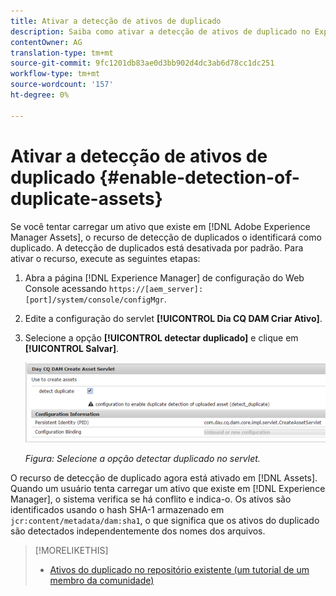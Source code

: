 ```yaml
---
title: Ativar a detecção de ativos de duplicado
description: Saiba como ativar a detecção de ativos de duplicado no Experience Manager.
contentOwner: AG
translation-type: tm+mt
source-git-commit: 9fc1201db83ae0d3bb902d4dc3ab6d78cc1dc251
workflow-type: tm+mt
source-wordcount: '157'
ht-degree: 0%

---
```



# Ativar a detecção de ativos de duplicado {#enable-detection-of-duplicate-assets}

Se você tentar carregar um ativo que existe em [!DNL Adobe Experience Manager Assets], o recurso de detecção de duplicados o identificará como duplicado. A detecção de duplicados está desativada por padrão. Para ativar o recurso, execute as seguintes etapas:

1. Abra a página [!DNL Experience Manager] de configuração do Web Console acessando `https://[aem_server]:[port]/system/console/configMgr`.
1. Edite a configuração do servlet **[!UICONTROL Dia CQ DAM Criar Ativo]**.
1. Selecione a opção **[!UICONTROL detectar duplicado]** e clique em **[!UICONTROL Salvar]**.

   ![Selecione a opção detectar duplicado no servlet](assets/chlimage_1-377.png)

   *Figura: Selecione a opção detectar duplicado no servlet.*

O recurso de detecção de duplicado agora está ativado em [!DNL Assets]. Quando um usuário tenta carregar um ativo que existe em [!DNL Experience Manager], o sistema verifica se há conflito e indica-o. Os ativos são identificados usando o hash SHA-1 armazenado em `jcr:content/metadata/dam:sha1`, o que significa que os ativos do duplicado são detectados independentemente dos nomes dos arquivos.

>[!MORELIKETHIS]
>
>* [Ativos do duplicado no repositório existente (um tutorial de um membro da comunidade)](https://experience-aem.blogspot.com/2019/06/aem-65-find-duplicate-assets-binaries-in-existing-repository.html)

